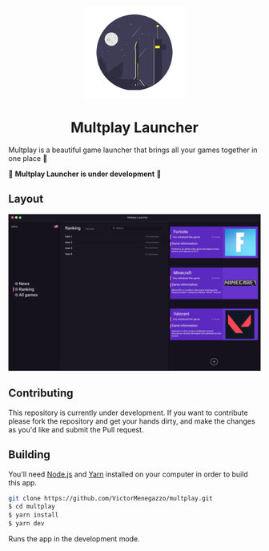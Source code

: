 <p align="center">
  <img src=".github/logo.png" width="200" alt="Here will be the logo"/>
</p>

<h1 align="center">
  Multplay Launcher 
</h1>

Multplay is a beautiful game launcher that brings all your games together in one place 🧁

🚧 **Multplay Launcher is under development** 🚧

## Layout

![Multplay Launcher](/.github/layout.png)

## Contributing

This repository is currently under development. If you want to contribute please fork the repository and get your hands dirty, and make the changes as you'd like and submit the Pull request.

## Building

You'll need [Node.js](https://nodejs.org) and [Yarn](https://yarnpkg.com/) installed on your computer in order to build this app.

```bash
git clone https://github.com/VictorMenegazzo/multplay.git
$ cd multplay
$ yarn install
$ yarn dev
```

Runs the app in the development mode.<br/>
